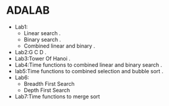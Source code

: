# ADALAB
- Lab1:
     - Linear search .
     - Binary search .
     - Combined linear and binary .
- Lab2:G C D .
- Lab3:Tower Of Hanoi .
- Lab4:Time functions to combined linear and binary search .
- lab5:Time functions to combined selection and bubble sort .
- Lab6:
     - Breadth First Search
     - Depth First Search
- Lab7:Time functions to merge sort
